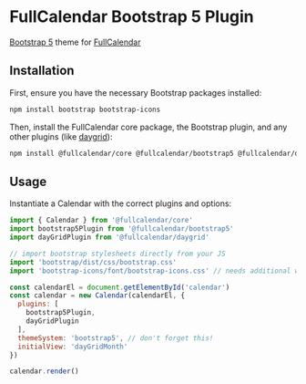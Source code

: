 
# FullCalendar Bootstrap 5 Plugin

[Bootstrap 5](https://getbootstrap.com/) theme for [FullCalendar](https://fullcalendar.io)

## Installation

First, ensure you have the necessary Bootstrap packages installed:

```sh
npm install bootstrap bootstrap-icons
```

Then, install the FullCalendar core package, the Bootstrap plugin, and any other plugins (like [daygrid](https://fullcalendar.io/docs/month-view)):

```sh
npm install @fullcalendar/core @fullcalendar/bootstrap5 @fullcalendar/daygrid
```

## Usage

Instantiate a Calendar with the correct plugins and options:

```js
import { Calendar } from '@fullcalendar/core'
import bootstrap5Plugin from '@fullcalendar/bootstrap5'
import dayGridPlugin from '@fullcalendar/daygrid'

// import bootstrap stylesheets directly from your JS
import 'bootstrap/dist/css/bootstrap.css'
import 'bootstrap-icons/font/bootstrap-icons.css' // needs additional webpack config!

const calendarEl = document.getElementById('calendar')
const calendar = new Calendar(calendarEl, {
  plugins: [
    bootstrap5Plugin,
    dayGridPlugin
  ],
  themeSystem: 'bootstrap5', // don't forget this!
  initialView: 'dayGridMonth'
})

calendar.render()
```
